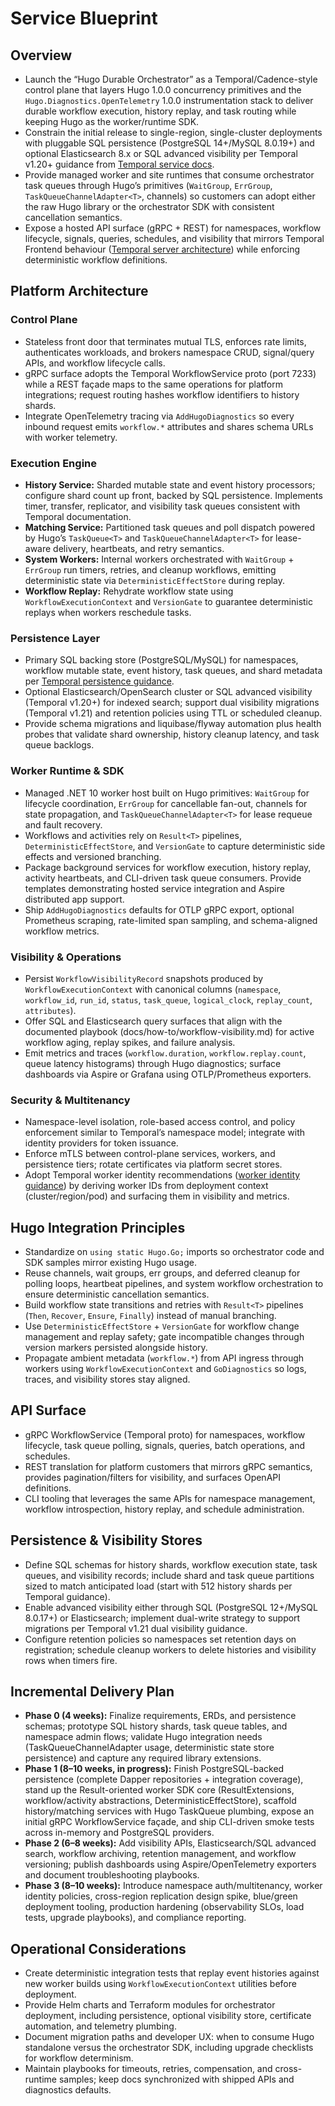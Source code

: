 # Service Blueprint

## Overview

- Launch the “Hugo Durable Orchestrator” as a Temporal/Cadence-style control plane that layers Hugo 1.0.0 concurrency primitives and the `Hugo.Diagnostics.OpenTelemetry` 1.0.0 instrumentation stack to deliver durable workflow execution, history replay, and task routing while keeping Hugo as the worker/runtime SDK.
- Constrain the initial release to single-region, single-cluster deployments with pluggable SQL persistence (PostgreSQL 14+/MySQL 8.0.19+) and optional Elasticsearch 8.x or SQL advanced visibility per Temporal v1.20+ guidance from [Temporal service docs](https://docs.temporal.io/temporal-service).
- Provide managed worker and site runtimes that consume orchestrator task queues through Hugo’s primitives (`WaitGroup`, `ErrGroup`, `TaskQueueChannelAdapter<T>`, channels) so customers can adopt either the raw Hugo library or the orchestrator SDK with consistent cancellation semantics.
- Expose a hosted API surface (gRPC + REST) for namespaces, workflow lifecycle, signals, queries, schedules, and visibility that mirrors Temporal Frontend behaviour ([Temporal server architecture](https://docs.temporal.io/temporal-service/temporal-server)) while enforcing deterministic workflow definitions.

## Platform Architecture

### Control Plane

- Stateless front door that terminates mutual TLS, enforces rate limits, authenticates workloads, and brokers namespace CRUD, signal/query APIs, and workflow lifecycle calls.
- gRPC surface adopts the Temporal WorkflowService proto (port 7233) while a REST façade maps to the same operations for platform integrations; request routing hashes workflow identifiers to history shards.
- Integrate OpenTelemetry tracing via `AddHugoDiagnostics` so every inbound request emits `workflow.*` attributes and shares schema URLs with worker telemetry.

### Execution Engine

- **History Service:** Sharded mutable state and event history processors; configure shard count up front, backed by SQL persistence. Implements timer, transfer, replicator, and visibility task queues consistent with Temporal documentation.
- **Matching Service:** Partitioned task queues and poll dispatch powered by Hugo’s `TaskQueue<T>` and `TaskQueueChannelAdapter<T>` for lease-aware delivery, heartbeats, and retry semantics.
- **System Workers:** Internal workers orchestrated with `WaitGroup` + `ErrGroup` run timers, retries, and cleanup workflows, emitting deterministic state via `DeterministicEffectStore` during replay.
- **Workflow Replay:** Rehydrate workflow state using `WorkflowExecutionContext` and `VersionGate` to guarantee deterministic replays when workers reschedule tasks.

### Persistence Layer

- Primary SQL backing store (PostgreSQL/MySQL) for namespaces, workflow mutable state, event history, task queues, and shard metadata per [Temporal persistence guidance](https://docs.temporal.io/temporal-service/persistence).
- Optional Elasticsearch/OpenSearch cluster or SQL advanced visibility (Temporal v1.20+) for indexed search; support dual visibility migrations (Temporal v1.21) and retention policies using TTL or scheduled cleanup.
- Provide schema migrations and liquibase/flyway automation plus health probes that validate shard ownership, history cleanup latency, and task queue backlogs.

### Worker Runtime & SDK

- Managed .NET 10 worker host built on Hugo primitives: `WaitGroup` for lifecycle coordination, `ErrGroup` for cancellable fan-out, channels for state propagation, and `TaskQueueChannelAdapter<T>` for lease requeue and fault recovery.
- Workflows and activities rely on `Result<T>` pipelines, `DeterministicEffectStore`, and `VersionGate` to capture deterministic side effects and versioned branching.
- Package background services for workflow execution, history replay, activity heartbeats, and CLI-driven task queue consumers. Provide templates demonstrating hosted service integration and Aspire distributed app support.
- Ship `AddHugoDiagnostics` defaults for OTLP gRPC export, optional Prometheus scraping, rate-limited span sampling, and schema-aligned workflow metrics.

### Visibility & Operations

- Persist `WorkflowVisibilityRecord` snapshots produced by `WorkflowExecutionContext` with canonical columns (`namespace`, `workflow_id`, `run_id`, `status`, `task_queue`, `logical_clock`, `replay_count`, `attributes`).
- Offer SQL and Elasticsearch query surfaces that align with the documented playbook (docs/how-to/workflow-visibility.md) for active workflow aging, replay spikes, and failure analysis.
- Emit metrics and traces (`workflow.duration`, `workflow.replay.count`, queue latency histograms) through Hugo diagnostics; surface dashboards via Aspire or Grafana using OTLP/Prometheus exporters.

### Security & Multitenancy

- Namespace-level isolation, role-based access control, and policy enforcement similar to Temporal’s namespace model; integrate with identity providers for token issuance.
- Enforce mTLS between control-plane services, workers, and persistence tiers; rotate certificates via platform secret stores.
- Adopt Temporal worker identity recommendations ([worker identity guidance](https://docs.temporal.io/workers)) by deriving worker IDs from deployment context (cluster/region/pod) and surfacing them in visibility and metrics.

## Hugo Integration Principles

- Standardize on `using static Hugo.Go;` imports so orchestrator code and SDK samples mirror existing Hugo usage.
- Reuse channels, wait groups, err groups, and deferred cleanup for polling loops, heartbeat pipelines, and system workflow orchestration to ensure deterministic cancellation semantics.
- Build workflow state transitions and retries with `Result<T>` pipelines (`Then`, `Recover`, `Ensure`, `Finally`) instead of manual branching.
- Use `DeterministicEffectStore` + `VersionGate` for workflow change management and replay safety; gate incompatible changes through version markers persisted alongside history.
- Propagate ambient metadata (`workflow.*`) from API ingress through workers using `WorkflowExecutionContext` and `GoDiagnostics` so logs, traces, and visibility stores stay aligned.

## API Surface

- gRPC WorkflowService (Temporal proto) for namespaces, workflow lifecycle, task queue polling, signals, queries, batch operations, and schedules.
- REST translation for platform customers that mirrors gRPC semantics, provides pagination/filters for visibility, and surfaces OpenAPI definitions.
- CLI tooling that leverages the same APIs for namespace management, workflow introspection, history replay, and schedule administration.

## Persistence & Visibility Stores

- Define SQL schemas for history shards, workflow execution state, task queues, and visibility records; include shard and task queue partitions sized to match anticipated load (start with 512 history shards per Temporal guidance).
- Enable advanced visibility either through SQL (PostgreSQL 12+/MySQL 8.0.17+) or Elasticsearch; implement dual-write strategy to support migrations per Temporal v1.21 dual visibility guidance.
- Configure retention policies so namespaces set retention days on registration; schedule cleanup workers to delete histories and visibility rows when timers fire.

## Incremental Delivery Plan

- **Phase 0 (4 weeks):** Finalize requirements, ERDs, and persistence schemas; prototype SQL history shards, task queue tables, and namespace admin flows; validate Hugo integration needs (TaskQueueChannelAdapter usage, deterministic state store persistence) and capture any required library extensions.
- **Phase 1 (8–10 weeks, in progress):** Finish PostgreSQL-backed persistence (complete Dapper repositories + integration coverage), stand up the Result-oriented worker SDK core (ResultExtensions, workflow/activity abstractions, DeterministicEffectStore), scaffold history/matching services with Hugo TaskQueue plumbing, expose an initial gRPC WorkflowService façade, and ship CLI-driven smoke tests across in-memory and PostgreSQL providers.
- **Phase 2 (6–8 weeks):** Add visibility APIs, Elasticsearch/SQL advanced search, workflow archiving, retention management, and workflow versioning; publish dashboards using Aspire/OpenTelemetry exporters and document troubleshooting playbooks.
- **Phase 3 (8–10 weeks):** Introduce namespace auth/multitenancy, worker identity policies, cross-region replication design spike, blue/green deployment tooling, production hardening (observability SLOs, load tests, upgrade playbooks), and compliance reporting.

## Operational Considerations

- Create deterministic integration tests that replay event histories against new worker builds using `WorkflowExecutionContext` utilities before deployment.
- Provide Helm charts and Terraform modules for orchestrator deployment, including persistence, optional visibility store, certificate automation, and telemetry plumbing.
- Document migration paths and developer UX: when to consume Hugo standalone versus the orchestrator SDK, including upgrade checklists for workflow determinism.
- Maintain playbooks for timeouts, retries, compensation, and cross-runtime samples; keep docs synchronized with shipped APIs and diagnostics defaults.
